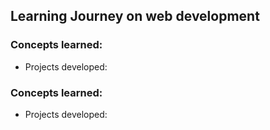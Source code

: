 ## Learning Journey on web development

### Concepts learned:
- Projects developed:

### Concepts learned:
- Projects developed:
